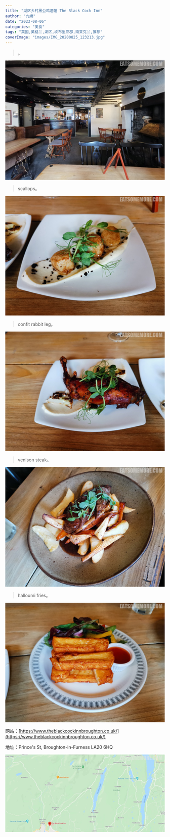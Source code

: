 ```yaml
---
title: "湖区乡村黑公鸡酒馆 The Black Cock Inn"
author: "九姨"
date: "2023-08-06"
categories: "美食"
tags: "英国,英格兰,湖区,坎布里亚郡,南莱克兰,推荐"
coverImage: "images/IMG_20200825_123213.jpg"
---
```


>。

![The Black Cock Inn](images/IMG_20200825_120325.jpg)

>scallops。

![The Black Cock Inn](images/IMG_20200825_123213.jpg)

>confit rabbit leg。

![The Black Cock Inn](images/IMG_20200825_123218.jpg)

>venison steak。

![The Black Cock Inn](images/IMG_20200825_123225.jpg)

>halloumi fries。

![The Black Cock Inn](images/IMG_20200825_123511.jpg)


网站：[https://www.theblackcockinnbroughton.co.uk/](https://www.theblackcockinnbroughton.co.uk/)

地址：Prince's St, Broughton-in-Furness LA20 6HQ

![The Black Cock Inn](images/blackcock.jpg)